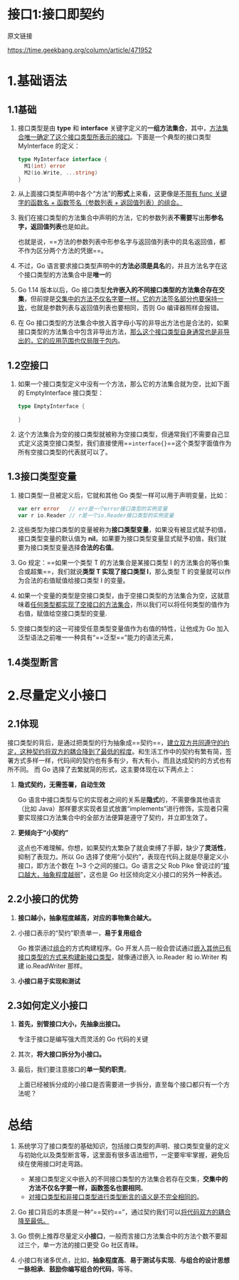 # 接口1:接口即契约

原文链接

https://time.geekbang.org/column/article/471952



# 1.基础语法

## 1.1基础

1. 接口类型是由 **type** 和 **interface** 关键字定义的**一组方法集合**，其中，<u>方法集合唯一确定了这个接口类型所表示的接口</u>。下面是一个典型的接口类型 MyInterface 的定义：

   ```go
   type MyInterface interface {
     M1(int) error
     M2(io.Write, ...string)
   }
   ```

2. 从上面接口类型声明中各个“方法”的**形式**上来看，这更像是<u>不带有 func 关键字的函数名 + 函数签名（参数列表 + 返回值列表）的组合。</u>

3. 我们在接口类型的方法集合中声明的方法，它的参数列表**不需要**写出**形参名字，返回值列表**也是如此。

   也就是说，==方法的参数列表中形参名字与返回值列表中的具名返回值，都不作为区分两个方法的凭据==。

4. 不过，Go 语言要求接口类型声明中的**方法必须是具名**的，并且方法名字在这个接口类型的方法集合中是**唯一**的

5. Go 1.14 版本以后，Go 接口类型**允许嵌入的不同接口类型的方法集合存在交集**，但前提是<u>交集中的方法不仅名字要一样，它的方法签名部分也要保持一致</u>，也就是参数列表与返回值列表也要相同，否则 Go 编译器照样会报错。

6. 在 Go 接口类型的方法集合中放入首字母小写的非导出方法也是合法的，如果接口类型的方法集合中包含非导出方法，<u>那么这个接口类型自身通常也是非导出的，它的应用范围也仅局限于包内</u>。





## 1.2空接口

1. 如果一个接口类型定义中没有一个方法，那么它的方法集合就为空，比如下面的 EmptyInterface 接口类型：

   ```go
   type EmptyInterface {
     
   }
   ```

2. 这个方法集合为空的接口类型就被称为空接口类型，但通常我们不需要自己显式定义这类空接口类型，我们直接使用==`interface{}`==这个类型字面值作为所有空接口类型的代表就可以了。





## 1.3接口类型变量

1. 接口类型一旦被定义后，它就和其他 Go 类型一样可以用于声明变量，比如：

   ```go
   var err error   // err是一个error接口类型的实例变量
   var r io.Reader // r是一个io.Reader接口类型的实例变量
   ```

2. 这些类型为接口类型的变量被称为**接口类型变量**，如果没有被显式赋予初值，接口类型变量的默认值为 **nil**。如果要为接口类型变量显式赋予初值，我们就要为接口类型变量选择**合法的右值**。

3. Go 规定：==如果一个类型 T 的方法集合是某接口类型 I 的方法集合的等价集合或超集==，我们就说**类型 T 实现了接口类型 I**，那么类型 T 的变量就可以作为合法的右值赋值给接口类型 I 的变量。

4. 如果一个变量的类型是空接口类型，由于空接口类型的方法集合为空，这就意味着<u>任何类型都实现了空接口的方法集合</u>，所以我们可以将任何类型的值作为右值，赋值给空接口类型的变量.

5. 空接口类型的这一可接受任意类型变量值作为右值的特性，让他成为 Go 加入泛型语法之前唯一一种具有“==泛型==”能力的语法元素，



## 1.4类型断言



# 2.尽量定义小接口

## 2.1体现

接口类型的背后，是通过把类型的行为抽象成==契约==，<u>建立双方共同遵守的约定，这种契约将双方的耦合降到了最低的程度</u>。和生活工作中的契约有繁有简，签署方式多样一样，代码间的契约也有多有少，有大有小，而且达成契约的方式也有所不同。 而 Go 选择了去繁就简的形式，这主要体现在以下两点上：

1. **隐式契约，无需签署，自动生效**

   Go 语言中接口类型与它的实现者之间的关系是**隐式**的，不需要像其他语言（比如 Java）那样要求实现者显式放置“implements”进行修饰，实现者只需要实现接口方法集合中的全部方法便算是遵守了契约，并立即生效了。

2. **更倾向于“小契约”**

   这点也不难理解。你想，如果契约太繁杂了就会束缚了手脚，缺少了**灵活性**，抑制了表现力。所以 Go 选择了使用“小契约”，表现在代码上就是尽量定义小接口，即方法个数在 1~3 个之间的接口。Go 语言之父 Rob Pike 曾说过的“<u>接口越大，抽象程度越弱</u>”，这也是 Go 社区倾向定义小接口的另外一种表述。



## 2.2小接口的优势

1. **接口越小，抽象程度越高，对应的事物集合越大。**

2. 小接口表示的“契约”职责单一，**易于复用组合**

   Go 推崇通过<u>组合</u>的方式构建程序。Go 开发人员一般会尝试通过<u>嵌入其他已有接口类型的方式来构建新接口类型</u>，就像通过嵌入 io.Reader 和 io.Writer 构建 io.ReadWriter 那样。

3. **小接口易于实现和测试**

   

   

## 2.3如何定义小接口

1. **首先，别管接口大小，先抽象出接口。**

   专注于接口是编写强大而灵活的 Go 代码的关键

2. 其次，**将大接口拆分为小接口。**

3. 最后，我们要注意接口的**单一契约职责**。

   上面已经被拆分成的小接口是否需要进一步拆分，直至每个接口都只有一个方法呢？





# 总结

1. 系统学习了接口类型的基础知识，包括接口类型的声明、接口类型变量的定义与初始化以及类型断言等，这里面有很多语法细节，一定要牢牢掌握，避免后续在使用接口时走弯路。

   + 某接口类型定义中嵌入的不同接口类型的方法集合若存在交集，**交集中的方法不仅名字要一样，函数签名也要相同**。
   + <u>对接口类型和非接口类型进行类型断言的语义是不完全相同的</u>。

2. Go 接口背后的本质是一种“==契约==”，通过契约我们可以<u>将代码双方的耦合降至最低。</u>

3. Go 惯例上推荐尽量定义**小接口**，一般而言接口方法集合中的方法个数不要超过三个，单一方法的接口更受 Go 社区青睐。

4. 小接口有诸多优点，比如，**抽象程度高**、**易于测试与实现**、**与组合的设计思想一脉相承**、**鼓励你编写组合的代码**，等等。

   